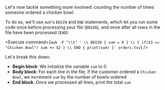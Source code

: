 <script>
import Execute from "$components/Execute.svelte";
</script>

Let's now tackle something more involved: counting the number of times someone ordered a chicken bowl.

To do so, we'll use `awk`'s `BEGIN` and `END` statements, which let you run some code once before processing your file (`BEGIN`), and once after all rows in the file have been processed (`END`):

<Execute command={`awk -F "\\t" ' \\ BEGIN { sum = 0 } \\ { if($3 == "Chicken Bowl") sum += $2 } \\ END { print(sum) }' orders.tsv`} />

Let's break this down:

- **Begin block**: We initialize the variable `sum` to 0
- **Body block**: For each line in the file, if the customer ordered a `Chicken Bowl`, we increment `sum` by the number of bowls ordered
- **End block**: Once we processed all lines, print the total `sum`
